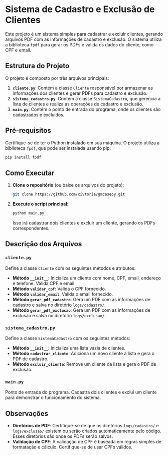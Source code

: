 # Sistema de Cadastro e Exclusão de Clientes

Este projeto é um sistema simples para cadastrar e excluir clientes, gerando arquivos PDF com as informações de cadastro e exclusão. O sistema utiliza a biblioteca `fpdf` para gerar os PDFs e valida os dados do cliente, como CPF e email.

## Estrutura do Projeto

O projeto é composto por três arquivos principais:

1. **`cliente.py`**: Contém a classe `Cliente` responsável por armazenar as informações dos clientes e gerar PDFs para cadastro e exclusão.
2. **`sistema_cadastro.py`**: Contém a classe `SistemaCadastro`, que gerencia a lista de clientes e realiza as operações de cadastro e exclusão.
3. **`main.py`**: Contém o ponto de entrada do programa, onde os clientes são cadastrados e excluídos.

## Pré-requisitos

Certifique-se de ter o Python instalado em sua máquina. O projeto utiliza a biblioteca `fpdf`, que pode ser instalada usando pip:

```bash
pip install fpdf
```

## Como Executar

1. **Clone o repositório** (ou baixe os arquivos do projeto):

    ```bash
    git clone https://github.com/civtoria/gmcasepy.git
    ```

2. **Execute o script principal**:

    ```bash
    python main.py
    ```

    Isso irá cadastrar dois clientes e excluir um cliente, gerando os PDFs correspondentes.

## Descrição dos Arquivos

### `cliente.py`

Define a classe `Cliente` com os seguintes métodos e atributos:

- **Método `__init__`**: Inicializa um cliente com nome, CPF, email, endereço e telefone. Valida CPF e email.
- **Método `validar_cpf`**: Valida o CPF fornecido.
- **Método `validar_email`**: Valida o email fornecido.
- **Método `gerar_pdf_cadastro`**: Gera um PDF com as informações de cadastro e salva no diretório `logs/cadastro/`.
- **Método `gerar_pdf_exclusao`**: Gera um PDF com as informações de exclusão e salva no diretório `logs/exclusao/`.

### `sistema_cadastro.py`

Define a classe `SistemaCadastro` com os seguintes métodos:

- **Método `__init__`**: Inicializa uma lista vazia de clientes.
- **Método `cadastrar_cliente`**: Adiciona um novo cliente à lista e gera o PDF de cadastro.
- **Método `excluir_cliente`**: Remove um cliente da lista e gera o PDF de exclusão.

### `main.py`

Ponto de entrada do programa. Cadastra dois clientes e exclui um cliente para demonstrar o funcionamento do sistema.

## Observações

- **Diretórios de PDF**: Certifique-se de que os diretórios `logs/cadastro/` e `logs/exclusao/` existem ou serão criados automaticamente pelo código. Esses diretórios são onde os PDFs serão salvos.
- **Validação de CPF**: A validação de CPF é baseada em regras simples de formatação e cálculo. Certifique-se de usar CPFs válidos.


